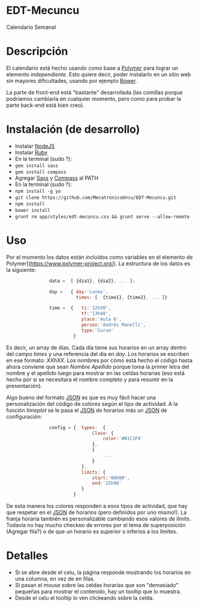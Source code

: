 EDT-Mecuncu
===========

Calendario Semanal

Descripción
=================

El calendario está hecho usando como base a [Polymer](https://www.polymer-project.org/) para lograr un elemento
_independiente_. Esto quiere decir, poder instalarlo en un sitio web sin mayores dificultades, usando por ejemplo
[Bower](bower.io).

La parte de front-end está "bastante" desarrollada (las comillas porque podríamos cambiarla en cualquier momento, pero como para
probar la parte back-end está bien creo).

Instalación (de desarrollo)
================

 - Instalar [NodeJS](nodejs.org/)
 - Instalar [Ruby](https://www.ruby-lang.org/es/downloads/)
 - En la terminal (sudo ?):
  - ```gem install sass```
  - ```gem install compass```
 - Agregar [Sass](sass-lang.com/) y [Compass](compass-style.org/) al PATH
 - En la terminal (sudo ?):
  - ```npm install -g yo```
  - ```git clone https://github.com/MecatronicaUncu/EDT-Mecuncu.git```
  - ```npm install```
  - ```bower install```
  - ```grunt rm app/styles/edt-mecuncu.css && grunt serve --allow-remote```
		
Uso
=================

Por el momento los datos están incluidos como variables en el elemento de Polymer](https://www.polymer-project.org/).
La estructura de los datos es la siguiente:

```javascript
				data = 	[ {dia1}, {dia2}, ... ];

                day = 	{ day:'Lunes',
                  		  times: [	{time1}, {time2}, ... ]}

			    time = 	{	ti:'12h30',
                          	tf:'13h48',
                          	place:'Aula 6',
                          	person:'Andrés Manelli',
                          	type:'Curso'
                         }
```

Es decir, un array de dias. Cada día tiene sus horarios en un array dentro del campo _times_ y una referencia del dia en _day_.
Los horarios se escriben en ese formato: _XXhXX_. Los nombres por cómo está hecho el código hasta ahora conviene que sean _Nombre Apellido_
porque toma la primer letra del nombre y el apellido luego para mostrar en las celdas horarias (eso está hecho por si se necesitara el nombre completo
y para resumir en la presentación).

Algo bueno del formato [JSON](http://json.org/) es que es muy fácil hacer una personalización del código de colores según el tipo de actividad.
A la función _timeplot_ se le pasa el [JSON](http://json.org/) de horarios más un [JSON](http://json.org/) de configuración:

```javascript
				config = {	types:	{
								Clase: {
									color:'#B1C3F9'
								},
								{
									...
								}
							},
							limits:	{
								start:'08h00',
								end:'22h00'
							}
						 }
```

De esta manera los colores responden a esos tipos de actividad, que hay que respetar en el [JSON](http://json.org/) de horarios (pero definidos por uno mismo!).
La franja horaria también es personalizable cambiando esos valores de _limits_. Todavía no hay mucho checkeo de errores por el tema de superposición (Agregar fila?) 
o de que un horario es superior o inferios a los límites.

Detalles
===========

 - Si se abre desde el celu, la página responde mostrando los horarios en una columna, en vez de en filas.
 - Si pasan el mouse sobre las celdas horarias que son "demasiado" pequeñas para mostrar el contenido, hay un tooltip que lo muestra.
 - Desde el celu el tooltip lo ven clickeando sobre la celda.
